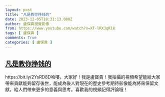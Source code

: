 ```yaml
---
layout: post
title: "凡是教你挣钱的"
date: 2023-12-05T18:31:13.000Z
author: 盧保貴視覺影像
from: https://www.youtube.com/watch?v=XT-lRXJqRl8
tags: [ 盧保貴 ]
comments: True
categories: [ 盧保貴 ]
---
```

<!--1701801073000-->
[凡是教你挣钱的](https://www.youtube.com/watch?v=XT-lRXJqRl8)
------

<div>
https://bit.ly/2YsRD8D哈嘍，大家好！我是盧寶貴！我拍攝的視頻希望能給大家帶來貢獻能夠留存後世，能成為後人對現在的歷史參考期待影像能為將來保留文獻，給人們帶來更多的意義與思考。喜歡我的視頻記得評論哦！
</div>
